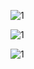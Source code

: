 ![1](C:\Users\34084\Pictures\简谱\其实\1.png)

![1](C:\Users\34084\Pictures\简谱\其实\2.png)

![1](C:\Users\34084\Pictures\简谱\其实\3.png)